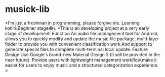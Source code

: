 # musick-lib
<html>
    <head></head>
    <body>
        *I'm just a freshman in programming, please forgive me. Learning kotlin(Beginner stage😂). *This is an developing project at a very early stage of development. Function An audio file management tool for Android, allows you to quickly modify and update the music file package, multi-layer folder to provide you with convenient classification work.And support to generate special files to complete multi-terminal local update. Feature Design Use Google's brand-new Material Design 3 (It will be provided in the near future). Provide users with lightweight management workflow,make it easier for users to enjoy music and a structured categorization experience.
    </body>
</html>>
